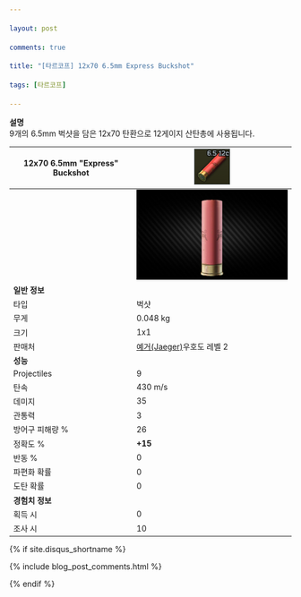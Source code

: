 ```yaml
---

layout: post

comments: true

title: "[타르코프] 12x70 6.5mm Express Buckshot"

tags: [타르코프]

---
```


**설명**  
9개의 6.5mm 벅샷을 담은 12x70 탄환으로 12게이지 산탄총에 사용됩니다.


|12x70 6.5mm "Express" Buckshot|![12x70 6.5mm "Express" Buckshot](/assets/image/tarkov/bullet/127065ExpressBuckshotIcon.png)|
|--|--|
||![12/70 6.5mm "Express" Buckshot](/assets/image/tarkov/bullet/12x70BUCKSHOTIMAGE.png)|
|**일반 정보**|
|타입|벅샷|
|무게|0.048 kg|
|크기|1x1|
|판매처|[예거(Jaeger)](https://)우호도 레벨 2|
|**성능**|
|Projectiles|9|
|탄속|430 m/s|
|데미지|35|
|관통력|3|
|방어구 피해량 %|26|
|정확도 %|**+15**|
|반동 %|0|
|파편화 확률|0|
|도탄 확률|0|
|**경험치 정보**|
|획득 시|0|
|조사 시|10|


{% if site.disqus_shortname %}

<div class="comments">

  {% include blog_post_comments.html %}

</div>

{% endif %}



<div id="disqus_thread"></div>